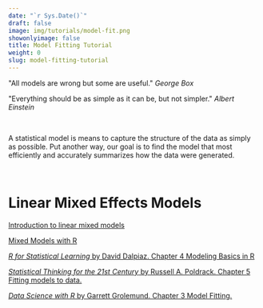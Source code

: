 ```yaml
---
date: "`r Sys.Date()`"
draft: false
image: img/tutorials/model-fit.png
showonlyimage: false
title: Model Fitting Tutorial
weight: 0
slug: model-fitting-tutorial
---
```


"All models are wrong but some are useful."  *George Box*
<!--more-->

"Everything should be as simple as it can be, but not simpler." *Albert Einstein*

&nbsp;

A statistical model is means to capture the structure of the data as simply as possible. Put another way, our goal is to find the model that most efficiently and accurately summarizes how the data were generated.

&nbsp;

# Linear Mixed Effects Models

[Introduction to linear mixed models](https://ourcodingclub.github.io/tutorials/mixed-models/)

[Mixed Models with R](https://m-clark.github.io/mixed-models-with-R/)

[*R for Statistical Learning* by David Dalpiaz. Chapter 4 Modeling Basics in R](https://daviddalpiaz.github.io/r4sl/modeling-basics-in-r.html)

[*Statistical Thinking for the 21st Century* by Russell A. Poldrack. Chapter 5 Fitting models to data.](https://statsthinking21.github.io/statsthinking21-core-site/fitting-models.html)

[*Data Science with R* by Garrett Grolemund. Chapter 3 Model Fitting.](https://garrettgman.github.io/model-fitting/)
